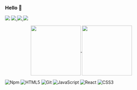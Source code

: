 ### Hello :raising_hand:

<!--
**thaliaberger/thaliaberger** is a ✨ _special_ ✨ repository because its `README.md` (this file) appears on your GitHub profile.

Here are some ideas to get you started:

- 🔭 I’m currently working on ...
- 🌱 I’m currently learning ...
- 👯 I’m looking to collaborate on ...
- 🤔 I’m looking for help with ...
- 💬 Ask me about ...
- 📫 How to reach me: ...
- 😄 Pronouns: ...
- ⚡ Fun fact: ...
-->
<img src="https://i.ibb.co/vskj2vf/GitHub.png">

<a href="https://www.linkedin.com/in/thaliaberger/" target="_blank">
  <img src="https://img.shields.io/badge/-LinkedIn-CDCDCD?style=flat&logo=linkedin&logoColor=black">
  </a>
  <a href="https://thaliaberger.vercel.app/" target="_blank">
  <img src="https://img.shields.io/badge/-Portfolio-CDCDCD?style=flat">
  </a>
  <a href="mailto:berger.thalia@gmail.com" target="_blank">
  <img src="https://img.shields.io/badge/-Gmail-CDCDCD?style=flat&logo=gmail&logoColor=black">
  </a>
  
<br>

<p align="center">
  <a href="https://github.com/thaliaberger/thaliaberger">
    <img
      align="center"
      height="165"
      src="https://github-readme-stats.vercel.app/api?username=thaliaberger&show_icons=true&count_private=true&title_color=141414&text_color=141414&icon_color=141414&bg_color=CDCDCD"
    />
  </a>
  
  <a href="https://github.com/thaliaberger/thaliaberger">
    <img
      align="center"
      height="165"
      src="https://github-readme-stats.vercel.app/api/top-langs/?username=thaliaberger&hide=java,html&title_color=141414&text_color=141414&icon_color=141414&bg_color=CDCDCD&layout=compact&theme=radical"
    />
  </a>
</p>

![Npm](https://img.shields.io/badge/-NPM-CB3837?style=flat&logo=npm&logoColor=white)
![HTML5](https://img.shields.io/badge/-HTML5-E34F26?style=flat&logo=html5&logoColor=white)
![Git](https://img.shields.io/badge/-Git-F05032?style=flat&logo=git&logoColor=white)
![JavaScript](https://img.shields.io/badge/-JavaScript-F7DF1E?style=flat&logo=javascript&logoColor=black)
![React](https://img.shields.io/badge/-React-52b7d3?style=flat&logo=react&logoColor=white)
![CSS3](https://img.shields.io/badge/-CSS3-1572B6?style=flat&logo=css3)


